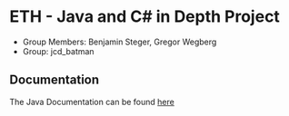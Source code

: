# ETH - Java and C# in Depth Project

* Group Members: Benjamin Steger, Gregor Wegberg
* Group: jcd_batman

## Documentation
The Java Documentation can be found [here](http://groggi.github.io/eth-jcd/doc/)